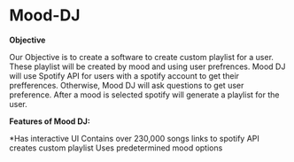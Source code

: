 # Mood-DJ

**Objective**

Our Objective is to create a software to create custom playlist for a user. These playlist will be created by mood and using user prefrences. Mood DJ will use Spotify API for users with a spotify account to get their prefferences. Otherwise, Mood DJ will ask questions to get user preference. After a mood is selected spotify will generate a playlist for the user.

**Features of Mood DJ:**

  *Has interactive UI
  Contains over 230,000 songs
  links to spotify API
  creates custom playlist
  Uses predetermined mood options
  
  

